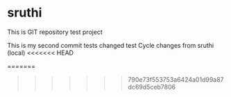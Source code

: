 # sruthi

This is GIT repository test project

This is my second commit tests changed
test
Cycle changes from sruthi (local)
<<<<<<< HEAD

=======

>>>>>>> 790e73f553753a6424a01d99a87dc69d5ceb7806
